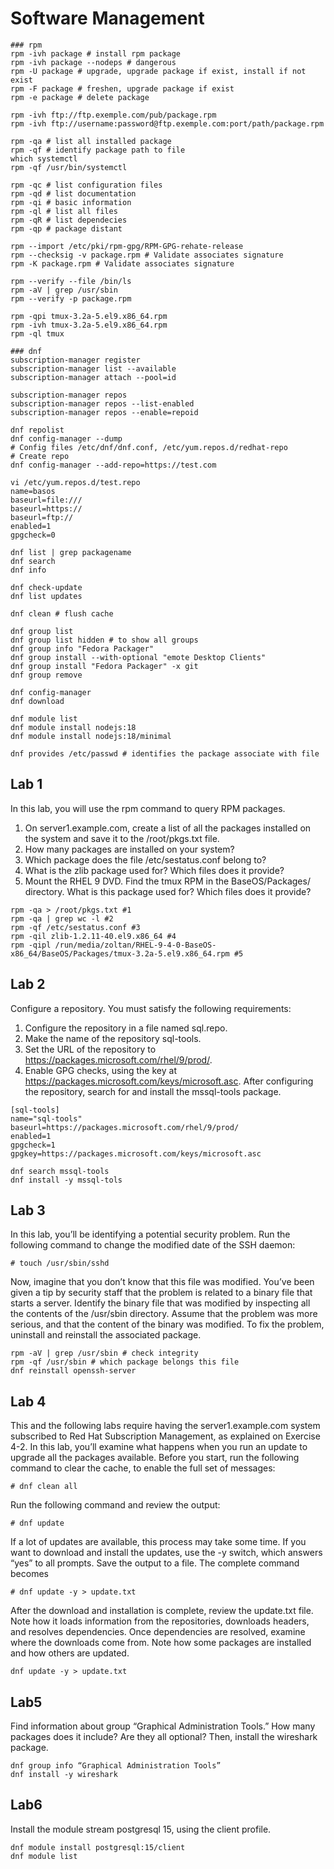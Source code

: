 # Software Management

```shell
### rpm
rpm -ivh package # install rpm package
rpm -ivh package --nodeps # dangerous
rpm -U package # upgrade, upgrade package if exist, install if not exist
rpm -F package # freshen, upgrade package if exist
rpm -e package # delete package

rpm -ivh ftp://ftp.exemple.com/pub/package.rpm
rpm -ivh ftp://username:password@ftp.exemple.com:port/path/package.rpm

rpm -qa # list all installed package
rpm -qf # identify package path to file
which systemctl
rpm -qf /usr/bin/systemctl

rpm -qc # list configuration files
rpm -qd # list documentation
rpm -qi # basic information
rpm -ql # list all files
rpm -qR # list dependecies
rpm -qp # package distant

rpm --import /etc/pki/rpm-gpg/RPM-GPG-rehate-release
rpm --checksig -v package.rpm # Validate associates signature
rpm -K package.rpm # Validate associates signature

rpm --verify --file /bin/ls
rpm -aV | grep /usr/sbin
rpm --verify -p package.rpm

rpm -qpi tmux-3.2a-5.el9.x86_64.rpm
rpm -ivh tmux-3.2a-5.el9.x86_64.rpm
rpm -ql tmux

### dnf
subscription-manager register
subscription-manager list --available
subscription-manager attach --pool=id

subscription-manager repos
subscription-manager repos --list-enabled
subscription-manager repos --enable=repoid

dnf repolist
dnf config-manager --dump
# Config files /etc/dnf/dnf.conf, /etc/yum.repos.d/redhat-repo
# Create repo
dnf config-manager --add-repo=https://test.com

vi /etc/yum.repos.d/test.repo
name=basos
baseurl=file:///
baseurl=https://
baseurl=ftp://
enabled=1
gpgcheck=0

dnf list | grep packagename
dnf search
dnf info

dnf check-update
dnf list updates

dnf clean # flush cache

dnf group list
dnf group list hidden # to show all groups
dnf group info "Fedora Packager"
dnf group install --with-optional "emote Desktop Clients"
dnf group install "Fedora Packager" -x git
dnf group remove

dnf config-manager
dnf download

dnf module list
dnf module install nodejs:18
dnf module install nodejs:18/minimal

dnf provides /etc/passwd # identifies the package associate with file
```

## Lab 1

In this lab, you will use the rpm command to query RPM packages.

1. On server1.example.com, create a list of all the packages installed on the system and save it to the /root/pkgs.txt file.
2. How many packages are installed on your system?
3. Which package does the file /etc/sestatus.conf belong to?
4. What is the zlib package used for? Which files does it provide?
5. Mount the RHEL 9 DVD. Find the tmux RPM in the BaseOS/Packages/ directory. What is this package used for? Which files does it provide?

```shell
rpm -qa > /root/pkgs.txt #1
rpm -qa | grep wc -l #2
rpm -qf /etc/sestatus.conf #3
rpm -qil zlib-1.2.11-40.el9.x86_64 #4
rpm -qipl /run/media/zoltan/RHEL-9-4-0-BaseOS-x86_64/BaseOS/Packages/tmux-3.2a-5.el9.x86_64.rpm #5
```

## Lab 2

Configure a repository. You must satisfy the following requirements:

1. Configure the repository in a file named sql.repo.
2. Make the name of the repository sql-tools.
3. Set the URL of the repository to https://packages.microsoft.com/rhel/9/prod/.
4. Enable GPG checks, using the key at https://packages.microsoft.com/keys/microsoft.asc.
After configuring the repository, search for and install the mssql-tools package.

```shell
[sql-tools]
name="sql-tools"
baseurl=https://packages.microsoft.com/rhel/9/prod/
enabled=1
gpgcheck=1
gpgkey=https://packages.microsoft.com/keys/microsoft.asc

dnf search mssql-tools
dnf install -y mssql-tols
```

## Lab 3

In this lab, you’ll be identifying a potential security problem. Run the following command to change the modified date of the SSH daemon:

`# touch /usr/sbin/sshd`

Now, imagine that you don’t know that this file was modified. You’ve been given a tip by security staff that the problem is related to a binary file that starts a server.
Identify the binary file that was modified by inspecting all the contents of the /usr/sbin directory.
Assume that the problem was more serious, and that the content of the binary was modified. To fix the problem, uninstall and reinstall the associated package.

```shell
rpm -aV | grep /usr/sbin # check integrity
rpm -qf /usr/sbin # which package belongs this file
dnf reinstall openssh-server
```

## Lab 4

This and the following labs require having the server1.example.com system subscribed to Red Hat Subscription Management, as explained on Exercise 4-2. In this lab, you’ll examine what happens when you run an update to upgrade all the packages available. Before you start, run the following command to clear the cache, to enable the full set of messages:

`# dnf clean all`

Run the following command and review the output:

`# dnf update`

If a lot of updates are available, this process may take some time. If you want to download and install the updates, use the -y switch, which answers “yes” to all prompts. Save the output to a file. The complete command becomes

`# dnf update -y > update.txt`

After the download and installation is complete, review the update.txt file. Note how it loads information from the repositories, downloads headers, and resolves dependencies.
Once dependencies are resolved, examine where the downloads come from. Note how some packages are installed and how others are updated.

```shell
dnf update -y > update.txt
```

## Lab5

Find information about group “Graphical Administration Tools.” How many packages does it include? Are they all optional?
Then, install the wireshark package.

```shell
dnf group info “Graphical Administration Tools”
dnf install -y wireshark
```

## Lab6

Install the module stream postgresql 15, using the client profile.

```shell
dnf module install postgresql:15/client
dnf module list
```
